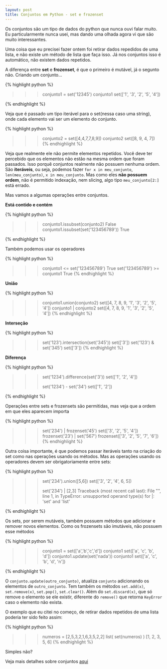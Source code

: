 ```yaml
---
layout: post
title: Conjuntos em Python - set e frozenset
---
```


Os conjuntos são um tipo de dados do python que nunca ouvi falar muito. Eu particularmente nunca usei, mas dando uma olhada agora vi que são muito interessantes.

Uma coisa que eu precisei fazer ontem foi retirar dados repedidos de uma lista, e não existe um método de lista que faça isso. Já nos conjuntos isso é automático, não existem dados repetidos.

A diferença entre <b>set</b> e <b>frozenset</b>, é que o primeiro é mutável, já o segunto não.
Criando um conjunto...

{% highlight python %}
>>> conjunto1 = set('12345')
>>> conjunto1
set(['1', '3', '2', '5', '4'])
>>> 
{% endhighlight %}

Veja que é passado um tipo iterável para o set(nessa caso uma string), onde cada elemento vai ser um elemento do conjunto.
 
{% highlight python %}
>>> conjunto2 = set([4,4,7,7,8,9])
>>> conjunto2
set([8, 9, 4, 7])
{% endhighlight %}

Veja que realmente ele não permite elementos repetidos.
Você deve ter percebido que os elementos não estão na mesma ordem que foram passados. Isso porquê conjuntos realmente não possuem nenhuma ordem. São <b>iteráveis</b>, ou seja, podemos fazer `for x in meu_conjunto`, `len(meu_conjunto)`, `x in meu_conjunto`. Mas como eles <b>não possuem ordem</b>, não é permitido indexação, nem slicing, algo tipo `meu_conjunto[2:]` está errado.

Mas vamos a algumas operações entre conjuntos.

**Está contido e contém**

{% highlight python %}
>>> conjunto1.issubset(conjunto2)
False
>>> conjunto1.issubset(set('123456789'))
True
>>>
{% endhighlight %}

Também podemos usar os operadores

{% highlight python %}
>>> conjunto1 <= set('123456789')
True
>>> set('123456789') >= conjunto1
True
{% endhighlight %}

**União**

{% highlight python %}
>>> conjunto1.union(conjunto2)
set([4, 7, 8, 9, '1', '3', '2', '5', '4'])
>>> conjunto1 | conjunto2
set([4, 7, 8, 9, '1', '3', '2', '5', '4'])
{% endhighlight %}

**Interseção**

{% highlight python %}
>>> set('123').intersection(set('345'))
set(['3'])
>>> set('123') & set('345')
set(['3'])
{% endhighlight %}

**Diferença**

{% highlight python %}
>>> set('1234').difference(set('3'))
set(['1', '2', '4'])
>>> 
>>> set('1234') - set('34')
set(['1', '2'])
>>> 
{% endhighlight %}

Operações entre sets e frozensets são permitidas, mas veja que a ordem em que eles aparecem importa

{% highlight python %}
>>> set('234') | frozenset('45')
set(['3', '2', '5', '4'])
>>> frozenset('23') | set('567')
frozenset(['3', '2', '5', '7', '6'])
{% endhighlight %}

Outra coisa importante, é que podemos passar iteráveis tanto na criação do set como nas operações usando os métodos. Mas as operações usando os operadores devem ser obrigatoriamente entre sets:

{% highlight python %}
>>> set('234').union([5,6])
set(['3', '2', '4', 6, 5])
>>> 
>>> set('234') | [2,3]
Traceback (most recent call last):
  File "<stdin>", line 1, in <module>
TypeError: unsupported operand type(s) for |: 'set' and 'list'
>>> 
{% endhighlight %}

Os sets, por serem mutáveis, também possuem métodos que adicionar e remover novos elementos. Como os frozensets são imutáveis, não possuem esse métodos

{% highlight python %}
>>> conjunto1 = set(['a','b','c','d'])
>>> conjunto1
set(['a', 'c', 'b', 'd'])
>>> conjunto1.update(set('nada'))
>>> conjunto1
set(['a', 'c', 'b', 'd', 'n'])
>>> 
{% endhighlight %}

O `conjunto.update(outro_conjunto)`, atualiza `conjunto` adicionando os elementos de `outro_conjunto`. Tem também os métodos `set.add(x)`, `set.remove(x)`, `set.pop()`, `set.clear()`. Além do `set.discard(x)`, que só remove o elemento se ele existir, diferente do `remove()` que retorna `KeyError` caso o elemento não exista.

O exemplo que eu citei no começo, de retirar dados repetidos de uma lista poderia ter sido feito assim:

{% highlight python %}
>>> numeros = [2,5,3,2,1,6,3,5,2,2]
>>> list( set(numeros) )
[1, 2, 3, 5, 6]
{% endhighlight %}

Simples não?

Veja mais detalhes sobre conjuntos <a href="http://docs.python.org/lib/types-set.html">aqui</a>
